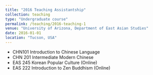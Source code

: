 ```yaml
---
title: "2016 Teaching Assistantship"
collection: teaching
type: "Undergraduate course"
permalink: /teaching/2016-teaching-1
venue: "University of Arizona, Department of East Asian Studies"
date: 2016-01-01
location: "Tucson, USA"
---
```


* CHN101 Introduction to Chinese Language
* CHN 201 Intermediate Modern Chinese
* EAS 245 Korean Popular Culture (Online)
* EAS 222 Introduction to Zen Buddhism (Online) 


